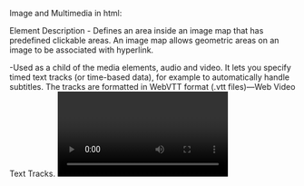 Image and Multimedia in html:

Element Description
<area> - Defines an area inside an image map that has predefined clickable areas. An image map allows geometric areas on an image to be associated with hyperlink.
<audio> -Used to embed sound content in documents. It may contain one or more audio sources, represented using the src attribute or the source element: the browser will choose the most suitable one. It can also be the destination for streamed media, using a MediaStream.
<img> -Embeds an image into the document.
<map> - Used with <area> elements to define an image map (a clickable link area).

<track>	-Used as a child of the media elements, audio and video. It lets you specify timed text tracks (or time-based data), for example to automatically handle subtitles. The tracks are formatted in WebVTT format (.vtt files)—Web Video Text Tracks.
<video>	-Embeds a media player which supports video playback into the document. You can also use <video> for audio content, but the audio element may provide a more appropriate user experience.

